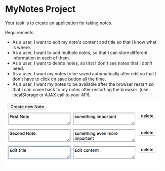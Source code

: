 # MyNotes Project

Your task is to create an application for taking notes. 

Requirements:

 - As a user, I want to edit my note's content and title so that I know what is where.
 - As a user, I want to add multiple notes, so that I can store different information in each of them.
 - As a user, I want to delete notes, so that I don't see notes that I don't need.
 - As a user, I want my notes to be saved automatically after edit so that I don't have to click on save button all the time.
 - As a user, I want my notes to be available after the browser restart so that I can come back to my notes after restarting the browser. (use localStorage or AJAX call to your API).

 ![picture](screenshots/notepad.png)
